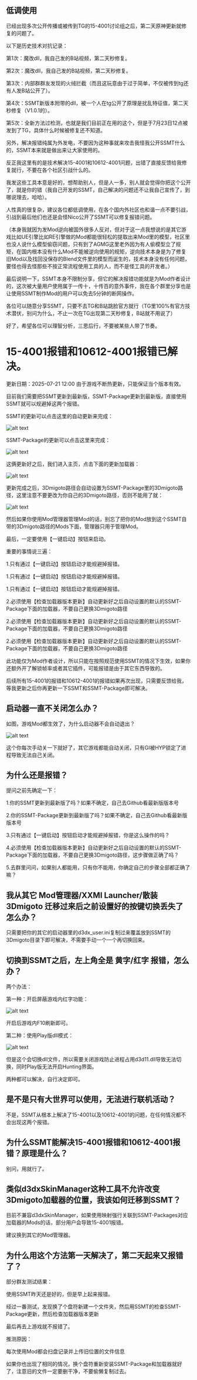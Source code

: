 ## 低调使用

已经出现多次公开传播或被传到TG的15-4001讨论组之后，第二天原神更新就修复的问题了。

以下是历史技术对抗记录：

第1次：魔改dll，我自己发的B站视频，第二天秒修复。

第2次：魔改dll，我自己发的B站视频，第二天秒修复。

第3次：内部群群友发现的火绒拦截（而且这玩意由于过于简单，不仅被传到tg还有人发B站公开了）。

第4次：SSMT新版本附带的dll，被一个人在tg公开了原理是扰乱特征值，第二天秒修复（V1.0.1的）。

第5次：全新方法过检测，也就是我们目前正在用的这个，但是于7月23日12点被发到了TG，具体什么时候被修复还不知道。

另外，解决报错纯属为外发电，不要因为这种事就来攻击我怪我公开SSMT什么的，SSMT本来就是做出来让大家使用的。

反正我这里有的是技术解决15-4001和10612-4001问题，出错了直接反馈给我修复就行，不要在各个社区引战什么的。

我发这些工具本意是好的，想帮助别人，但是人一多，别人就会觉得你把这个公开了，就是你的错（我自己开发的SSMT，自己解决的问题还不让我自己宣传了，到哪说理去，哈哈）。

人性真的很复杂，建议各位都低调使用，在各个国内外社区也和谐一点不要引战，引战到最后他们也还是会怪Nico公开了SSMT可以修复报错问题。

（本身我就因为发Mod逆向被国外很多人反对，但对于这一点我想说的是其它游戏比如UE引擎比如RE引擎做的Mod都能很轻松的提取出来Mod里的模型，社区里也没人说什么模型偷窃问题，只有到了AGMG这里老外因为有人偷模型立了规矩，在国内根本没有什么Mod不能被逆向使用的规矩，逆向技术本身是为了修复旧Mod以及找回没保存的Blend文件里的模型而诞生的，技术本身没有任何问题，要怪也得去怪那些不按正常流程使用工具的人，而不是怪工具的开发者。）

最后说明一下，SSMT本身不限制分享，但它的解决报错功能就是为Mod作者设计的，这次被大量用户使用属于一传十，十传百的意外事件，我在各个群里分享也是让使用SSMT制作Mod的用户可以免去5分钟的断网操作。

各位可以随意分享SSMT，只要不去TG和B站跳脸官方就行（TG里100%有官方技术潜伏，别问为什么，不止一次在TG出现第二天秒修复，B站就不用说了）

好了，希望各位可以理智分析，三思后行，不要被某些人带了节奏。



# 15-4001报错和10612-4001报错已解决。

更新日期：2025-07-21 12:00 由于游戏不断热更新，只能保证当个版本有效。

目前我们需要把SSMT更新到最新版，SSMT-Package更新到最新版，直接使用SSMT就可以规避掉这两个报错。

SSMT的更新可以点击这里的自动更新来完成：

![alt text](image-5.png)

SSMT-Package的更新可以点击这里来完成：

![alt text](image-6.png)

这俩更新好之后，我们进入主页，点击下面的更新加载器：

![alt text](image-7.png)

更新完成之后，3Dmigoto路径会自动设置为SSMT-Package里的3Dmigoto路径，这里注意不要更改为你自己的3Dmigoto路径，否则不能用了就：

![alt text](image-8.png)

然后如果你使用Mod管理器管理Mod的话，别忘了把你的Mod放到这个SSMT自带的3Dmigoto路径的Mods下面，管理器只用于管理Mod。

最后，一定要使用【一键启动】按钮来启动。

重要的事情说三遍：

1.只有通过【一键启动】按钮启动才能规避掉报错。

1.只有通过【一键启动】按钮启动才能规避掉报错。

1.只有通过【一键启动】按钮启动才能规避掉报错。

2.必须使用【检查加载器版本更新】自动更新好之后自动设置的默认的SSMT-Package下面的加载器，不要自己更换3Dmigoto路径

2.必须使用【检查加载器版本更新】自动更新好之后自动设置的默认的SSMT-Package下面的加载器，不要自己更换3Dmigoto路径

2.必须使用【检查加载器版本更新】自动更新好之后自动设置的默认的SSMT-Package下面的加载器，不要自己更换3Dmigoto路径

此功能仅为Mod作者设计，所以只能在按照规范使用SSMT的情况下生效，如果你还额外开了解锁帧率或者其它插件，可能报错是由于其它东西导致的。

后续所有15-4001的报错和10612-4001的报错如果再次出现，只需要反馈给我，等我更新之后你再更新一下SSMT和SSMT-Package即可解决。

## 启动器一直不关闭怎么办？

如图，游戏Mod都生效了，为什么启动器不会自动退出？

![alt text](a1aa4698afb7ddfbb85df0205678796b_720.png)

这个你每次手动关一下就好了，其它游戏都能自动关闭，只有GI被HYP锁定了进程导致无法自己关闭。


## 为什么还是报错？

提问之前先确定一下：

1.你的SSMT更新到最新版了吗？如果不确定，自己去Github看最新版版本号

2.你的SSMT-Package更新到最新版了吗？如果不确定，自己去Github看最新版版本号

3.只有通过【一键启动】按钮启动才能规避掉报错，你是这么操作的吗？

4.必须使用【检查加载器版本更新】自动更新好之后自动设置的默认的SSMT-Package下面的加载器，不要自己更换3Dmigoto路径，这步骤做正确了吗？

5.去群里问问，如果别人都能用，只有你不能用，你确定自己的步骤全部都正确了嘛？

## 我从其它 Mod管理器/XXMI Launcher/散装3Dmigoto 迁移过来后之前设置好的按键切换丢失了怎么办？

只需要把你的其它的启动器里的d3dx_user.ini复制过来覆盖放到SSMT的3Dmigoto目录下即可解决，不需要手动一个一个再切换回来。

## 切换到SSMT之后，左上角全是 黄字/红字 报错，怎么办？

两个办法：

第一种：开启屏蔽游戏内红字功能：

![alt text](image-9.png)

开启后游戏内F10刷新即可。


第二种：使用Play版dll模式：

![alt text](image-10.png)

但是这个会切换dll文件，所以需要关闭游戏防止进程占用d3d11.dll导致无法切换，同时Play版无法开启Hunting界面。

两种都可以解决，自行决定即可。

## 是不是只有大世界可以使用，无法进行联机活动？

不是，SSMT从根本上解决了15-4001以及10612-4001的问题，在任何情况都不会出现这两个报错。

## 为什么SSMT能解决15-4001报错和10612-4001报错？原理是什么？

别问，用就行了。

## 类似d3dxSkinManager这种工具不允许改变3Dmigoto加载器的位置，我该如何迁移到SSMT？

目前不兼容d3dxSkinManager，如果使用映射强行关联到SSMT-Packages对应加载器的Mods的话，部分用户会导致15-4001报错。

建议换到其它的Mod管理器。

## 为什么用这个方法第一天解决了，第二天起来又报错了？

部分群友测试结果：

使用SSMT昨天还是好的，但是早上起来报错。

经过一番测试，发现换了个盘符新建一个文件夹，然后用SSMT的检查SSMT-Package更新，然后检查加载器版本更新

最后再去上游戏就不报错了。

推测原因：

每次使用Mod都会扫盘记录并上传旧位置的文件信息

如果你也出现了相同的情况，换个盘符重新安装SSMT-Package和加载器就好了，注意旧的文件一定要删干净，不要偷懒复制过去。



